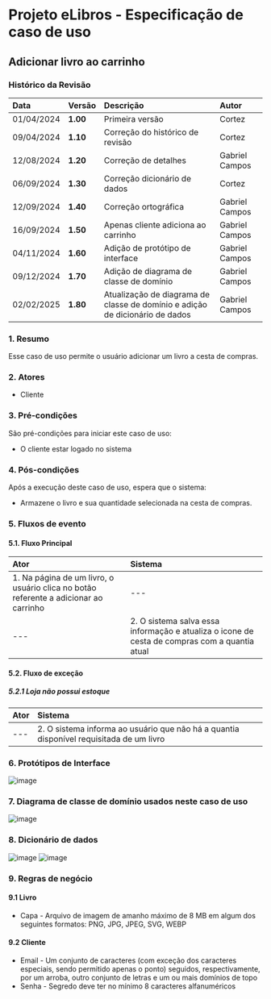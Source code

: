 # Projeto eLibros - Especificação de caso de uso

##  Adicionar livro ao carrinho

### Histórico da Revisão 
|  Data  | Versão | Descrição | Autor |
|:-------|:-------|:----------|:------|
| 01/04/2024 | **1.00** | Primeira versão  | Cortez |
| 09/04/2024 | **1.10** | Correção do histórico de revisão  | Cortez |
| 12/08/2024 | **1.20** | Correção de detalhes  | Gabriel Campos |
| 06/09/2024 | **1.30** | Correção dicionário de dados | Cortez |
| 12/09/2024 | **1.40** | Correção ortográfica | Gabriel Campos |
| 16/09/2024 | **1.50** | Apenas cliente adiciona ao carrinho | Gabriel Campos |
| 04/11/2024 | **1.60** | Adição de protótipo de interface  | Gabriel Campos |
| 09/12/2024 | **1.70** | Adição de diagrama de classe de domínio  | Gabriel Campos |
| 02/02/2025 | **1.80** | Atualização de diagrama de classe de domínio e adição de dicionário de dados | Gabriel Campos |



### 1. Resumo 
Esse caso de uso permite o usuário adicionar um livro a cesta de compras.

### 2. Atores 
- Cliente

### 3. Pré-condições
São pré-condições para iniciar este caso de uso:
- O cliente estar logado no sistema

### 4. Pós-condições
Após a execução deste caso de uso, espera que o sistema:
- Armazene o livro e sua quantidade selecionada na cesta de compras.

### 5. Fluxos de evento

#### 5.1. Fluxo Principal 
|  Ator  | Sistema |
|:-------|:------- |
|1. Na página de um livro, o usuário clica no botão referente a adicionar ao carrinho| --- |
| --- |2. O sistema salva essa informação e atualiza o icone de cesta de compras com a quantia atual | 


#### 5.2. Fluxo de exceção

##### 5.2.1 Loja não possui estoque
|  Ator  | Sistema |
|:-------|:------- |
|---|2. O sistema informa ao usuário que não há a quantia disponível requisitada de um livro |

### 6. Protótipos de Interface
![image](https://github.com/user-attachments/assets/a36910d5-8b14-49aa-a12d-728c88e09dd1)


### 7. Diagrama de classe de domínio usados neste caso de uso
![image](https://github.com/user-attachments/assets/c0bc13cc-fb69-438c-8ef8-f1b55e226623)



### 8. Dicionário de dados
![image](https://github.com/user-attachments/assets/5e6c0d62-ef91-421b-a5f5-8f546474d1d9)
![image](https://github.com/user-attachments/assets/1be351f1-5871-4081-b70d-f9b37714189b)




### 9. Regras de negócio

#### 9.1 Livro
- Capa - Arquivo de imagem de amanho máximo de 8 MB em algum dos seguintes formatos: PNG, JPG, JPEG, SVG, WEBP

#### 9.2 Cliente
- Email - Um conjunto de caracteres (com exceção dos caracteres especiais, sendo permitido apenas o ponto) seguidos, respectivamente, por um arroba, outro conjunto de letras e um ou mais domínios de topo
- Senha - Segredo deve ter no mínimo 8 caracteres alfanuméricos

